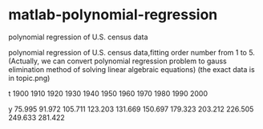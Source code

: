 # matlab-polynomial-regression
polynomial regression of U.S. census data

polynomial regression of U.S. census data,fitting order number from 1 to 5.(Actually, we can convert polynomial regression problem to gauss elimination method of solving linear algebraic equations)
(the exact data is in topic.png)





t 1900  1910  1920  1930  1940  1950  1960  1970  1980  1990  2000



y
75.995
91.972
105.711
123.203
131.669
150.697
179.323
203.212
226.505
249.633
281.422














